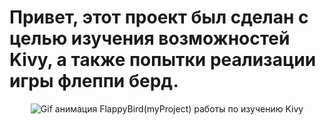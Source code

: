 # Привет, этот проект был сделан с целью изучения возможностей Kivy, а также попытки реализации игры флеппи берд.


<p align="center">
  <img src="https://raw.githubusercontent.com/RemoveFire/Example_Python/main/Platform_Game/src/Rec_git_RemoveFire.gif" alt="Gif анимация FlappyBird(myProject) работы по изучению Kivy"/>
</p>
